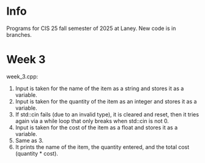 # Info

Programs for CIS 25 fall semester of 2025 at Laney. New code is in branches.

# Week 3

week_3.cpp:
1. Input is taken for the name of the item as a string and stores it as a variable.
2. Input is taken for the quantity of the item as an integer and stores it as a variable.
3. If std::cin fails (due to an invalid type), it is cleared and reset, then it tries again via a while loop that only breaks when std::cin is not 0.
4. Input is taken for the cost of the item as a float and stores it as a variable.
5. Same as 3.
6. It prints the name of the item, the quantity entered, and the total cost (quantity * cost).
